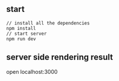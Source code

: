 ## start
```
// install all the dependencies
npm install
// start server
npm run dev
```

## server side rendering result
open localhost:3000